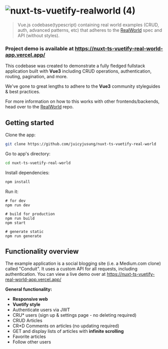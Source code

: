 # ![nuxt-ts-vuetify-realworld (4)](https://user-images.githubusercontent.com/46892438/109449222-39945f80-7a8b-11eb-8c27-5927f8a58e5a.png)

> Vue.js codebase(typescript) containing real world examples (CRUD, auth, advanced patterns, etc) that adheres to the [RealWorld](https://github.com/gothinkster/realworld) spec and API (without styles).

### Project demo is available at https://nuxt-ts-vuetify-real-world-app.vercel.app/

This codebase was created to demonstrate a fully fledged fullstack application built with **Vue3** including CRUD operations, authentication, routing, pagination, and more.

We've gone to great lengths to adhere to the **Vue3** community styleguides & best practices.

For more information on how to this works with other frontends/backends, head over to the [RealWorld](https://github.com/gothinkster/realworld) repo.

## Getting started

Clone the app:

```bash
git clone https://github.com/juicyjusung/nuxt-ts-vuetify-real-world
```

Go to app's directory:
```bash
cd nuxt-ts-vuetify-real-world
```

Install dependencies:
``` bash
npm install
```

Run it:
```
# for dev
npm run dev

# build for production
npm run build
npm start

# generate static
npm run generate

```

## Functionality overview
The example application is a social blogging site (i.e. a Medium.com clone) called "Conduit". It uses a custom API for all requests, including authentication. You can view a live demo over at https://nuxt-ts-vuetify-real-world-app.vercel.app/

**General functionality:**

- **Responsive web**
- **Vuetify style**
- Authenticate users via JWT
- CRU* users (sign up & settings page - no deleting required)
- CRUD Articles
- CR*D Comments on articles (no updating required)
- GET and display lists of articles with **infinite scrolling**
- Favorite articles
- Follow other users
